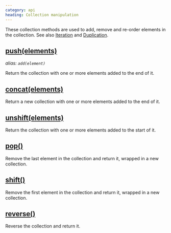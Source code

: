 ```yaml
--- 
category: api
heading: Collection manipulation
---
```


These collection methods are used to add, remove and re-order elements in the collection. See also [Iteration](/api/#iteration) and [Duplication](/api/#duplicate).


## [push(elements)](/api/push/)
_alias: `add(element)`_

Return the collection with one or more elements added to the end of it.


## [concat(elements)](/api/concat/)

Return a new collection with one or more elements added to the end of it.


## [unshift(elements)](/api/unshift/)

Return the collection with one or more elements added to the start of it.


## [pop()](/api/pop/)

Remove the last element in the collection and return it, wrapped in a new collection.


## [shift()](/api/shift/)

Remove the first element in the collection and return it, wrapped in a new collection.


## [reverse()](/api/reverse/)

Reverse the collection and return it.
